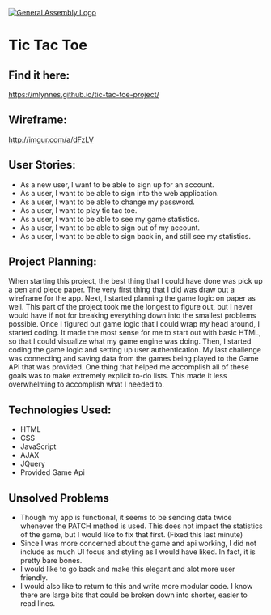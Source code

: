 [![General Assembly Logo](https://camo.githubusercontent.com/1a91b05b8f4d44b5bbfb83abac2b0996d8e26c92/687474703a2f2f692e696d6775722e636f6d2f6b6538555354712e706e67)](https://generalassemb.ly/education/web-development-immersive)

# Tic Tac Toe

## Find it here:
https://mlynnes.github.io/tic-tac-toe-project/

## Wireframe:
http://imgur.com/a/dFzLV

## User Stories:
- As a new user, I want to be able to sign up for an account.
- As a user, I want to be able to sign into the web application.
- As a user, I want to be able to change my password.
- As a user, I want to play tic tac toe.
- As a user, I want to be able to see my game statistics.
- As a user, I want to be able to sign out of my account.
- As a user, I want to be able to sign back in, and still see my statistics.

## Project Planning:

  When starting this project, the best thing that I could have done was pick up a pen and piece paper. The very first thing that I did was draw out a wireframe for the app. Next, I started planning the game logic on paper as well. This part of the project took me the longest to figure out, but I never would have if not for breaking everything down into the smallest problems possible. Once I figured out game logic that I could wrap my head around, I started coding. It made the most sense for me to start out with basic HTML, so that I could visualize what my game engine was doing. Then, I started coding the game logic and setting up user authentication. My last challenge was connecting and saving data from the games being played to the Game API that was provided. One thing that helped me accomplish all of these goals was to make extremely explicit to-do lists. This made it less overwhelming to accomplish what I needed to.

## Technologies Used:
- HTML
- CSS
- JavaScript
- AJAX
- JQuery
- Provided Game Api

## Unsolved Problems
- Though my app is functional, it seems to be sending data twice whenever the PATCH method is used. This does not impact the statistics of the game, but I would like to fix that first. (Fixed this last minute)
- Since I was more concerned about the game and api working, I did not include as much UI focus and styling as I would have liked. In fact, it is pretty bare bones.
- I would like to go back and make this elegant and alot more user friendly.
- I would also like to return to this and write more modular code. I know there are large bits that could be broken down into shorter, easier to read lines.
